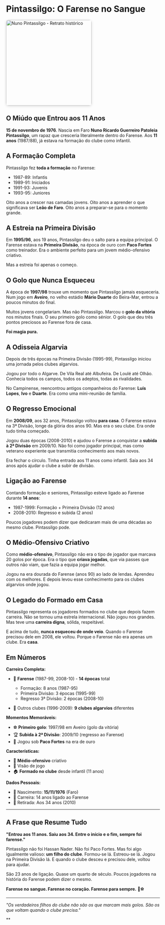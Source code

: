 # Pintassilgo: O Farense no Sangue

<img src="/fotografias/jogadores/nuno_pintassilgo.png" alt="Nuno Pintassilgo - Retrato histórico" width="280" style="border-radius: 8px; box-shadow: 0 2px 8px rgba(0,0,0,0.15); display: block; margin: 16px 0;" />

## O Miúdo que Entrou aos 11 Anos

**15 de novembro de 1976**. Nascia em Faro **Nuno Ricardo Guerreiro Patoleia Pintassilgo**, um rapaz que cresceria literalmente dentro do Farense. Aos **11 anos** (1987/88), já estava na formação do clube como infantil.

## A Formação Completa

Pintassilgo fez **toda a formação** no Farense:
- 1987-89: Infantis
- 1989-91: Iniciados
- 1991-93: Juvenis
- 1993-95: Juniores

Oito anos a crescer nas camadas jovens. Oito anos a aprender o que significava ser **Leão de Faro**. Oito anos a preparar-se para o momento grande.

## A Estreia na Primeira Divisão

Em **1995/96**, aos 19 anos, Pintassilgo deu o salto para a equipa principal. O Farense estava na **Primeira Divisão**, na época de ouro com **Paco Fortes** como treinador. Era o ambiente perfeito para um jovem médio-ofensivo criativo.

Mas a estreia foi apenas o começo.

## O Golo que Nunca Esqueceu

A época de **1997/98** trouxe um momento que Pintassilgo jamais esqueceria. Num jogo em **Aveiro**, no velho estádio **Mário Duarte** do Beira-Mar, entrou a poucos minutos do final.

Muitos jovens congelariam. Mas não Pintassilgo. Marcou o **golo da vitória** nos minutos finais. O seu primeiro golo como sénior. O golo que deu três pontos preciosos ao Farense fora de casa.

**Foi magia pura.**

## A Odisseia Algarvia

Depois de três épocas na Primeira Divisão (1995-99), Pintassilgo iniciou uma jornada pelos clubes algarvios.

Jogou por todo o Algarve. De Vila Real até Albufeira. De Loulé até Olhão. Conhecia todos os campos, todos os adeptos, todas as rivalidades.

No Campinense, reencontrou antigos companheiros do Farense: **Luís Lopes**, **Ivo** e **Duarte**. Era como uma mini-reunião de família.

## O Regresso Emocional

Em **2008/09**, aos 32 anos, Pintassilgo voltou **para casa**. O Farense estava na 3ª Divisão, longe da glória dos anos 90. Mas era o seu clube. Era onde tudo tinha começado.

Jogou duas épocas (2008-2010) e ajudou o Farense a conquistar a **subida à 2ª Divisão** em 2009/10. Não foi como jogador principal, mas como veterano experiente que transmitia conhecimento aos mais novos.

Era fechar o círculo. Tinha entrado aos 11 anos como infantil. Saía aos 34 anos após ajudar o clube a subir de divisão.

## Ligação ao Farense

Contando formação e seniores, Pintassilgo esteve ligado ao Farense durante **14 anos**:
- 1987-1999: Formação + Primeira Divisão (12 anos)
- 2008-2010: Regresso e subida (2 anos)

Poucos jogadores podem dizer que dedicaram mais de uma décadas ao mesmo clube. Pintassilgo pode.

## O Médio-Ofensivo Criativo

Como **médio-ofensivo**, Pintassilgo não era o tipo de jogador que marcava 20 golos por época. Era o tipo que **criava jogadas**, que via passes que outros não viam, que fazia a equipa jogar melhor.

Jogou na era dourada do Farense (anos 90) ao lado de lendas. Aprendeu com os melhores. E depois levou esse conhecimento para os clubes algarvios onde jogou.

## O Legado do Formado em Casa

Pintassilgo representa os jogadores formados no clube que depois fazem carreira. Não se tornou uma estrela internacional. Não jogou nos grandes. Mas teve uma **carreira digna**, sólida, respeitável.

E acima de tudo, **nunca esqueceu de onde veio**. Quando o Farense precisou dele em 2008, ele voltou. Porque o Farense não era apenas um clube. Era **casa**.

## Em Números

**Carreira Completa:**
- 🎽 **Farense** (1987-99, 2008-10) - **14 épocas** total
  - Formação: 8 anos (1987-95)
  - Primeira Divisão: 3 épocas (1995-99)
  - Regresso 3ª Divisão: 2 épocas (2008-10)

- 🎽 Outros clubes (1996-2009): **9 clubes algarvios** diferentes

**Momentos Memoráveis:**
- ⚽ **Primeiro golo**: 1997/98 em Aveiro (golo da vitória)
- 🏆 **Subida à 2ª Divisão**: 2009/10 (regresso ao Farense)
- 🎯 Jogou sob **Paco Fortes** na era de ouro

**Características:**
- 🎯 **Médio-ofensivo** criativo
- 🧠 Visão de jogo
- 🏠 **Formado no clube** desde infantil (11 anos)

**Dados Pessoais:**
- 📅 Nascimento: **15/11/1976** (Faro)
- 🏃 Carreira: 14 anos ligado ao Farense
- 🎂 Retirada: Aos 34 anos (2010)

---

## A Frase que Resume Tudo

**"Entrou aos 11 anos. Saiu aos 34. Entre o início e o fim, sempre foi farense."**

Pintassilgo não foi Hassan Nader. Não foi Paco Fortes. Mas foi algo igualmente valioso: **um filho do clube**. Formou-se lá. Estreou-se lá. Jogou na Primeira Divisão lá. E quando o clube desceu e precisou dele, voltou para ajudar.

São 23 anos de ligação. Quase um quarto de século. Poucos jogadores na história do Farense podem dizer o mesmo.

**Farense no sangue. Farense no coração. Farense para sempre.** 🦁⚽

---

*"Os verdadeiros filhos do clube não são os que marcam mais golos. São os que voltam quando o clube precisa."*

**